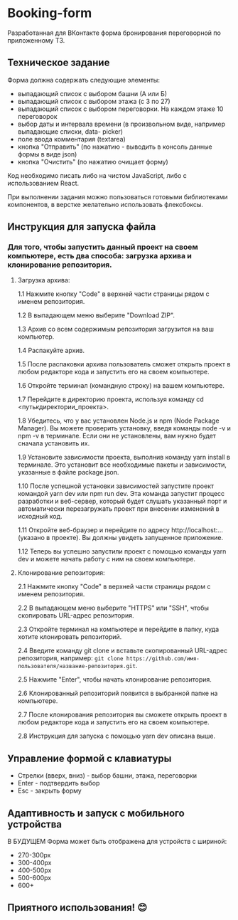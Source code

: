 # Booking-form

Разработанная для ВКонтакте форма бронирования переговорной по приложенному ТЗ.

<!-- <br>Результат: https://it-sun-code.github.io/Minesweeper-game/ -->

## Техническое задание

Форма должна содержать следующие элементы:

- выпадающий список с выбором башни (А или Б)
- выпадающий список с выбором этажа (с 3 по 27)
- выпадающий список с выбором переговорки. На каждом этаже 10 переговорок
- выбор даты и интервала времени (в произвольном виде, например выпадающие списки, data-
  picker)
- поле ввода комментария (textarea)
- кнопка "Отправить" (по нажатию - выводить в консоль данные формы в виде json)
- кнопка "Очистить" (по нажатию очищает форму)

Код необходимо писать либо на чистом JavaScript, либо с использованием React.

При выполнении задания можно пользоваться готовыми библиотеками компонентов, в верстке
желательно использовать флексбоксы.

## Инструкция для запуска файла

### Для того, чтобы запустить данный проект на своем компьютере, есть два способа: загрузка архива и клонирование репозитория.

1. Загрузка архива:

   1.1 Нажмите кнопку "Code" в верхней части страницы рядом с именем репозитория.

   1.2 В выпадающем меню выберите "Download ZIP".

   1.3 Архив со всем содержимым репозитория загрузится на ваш компьютер.

   1.4 Распакуйте архив.

   1.5 После распаковки архива пользователь сможет открыть проект в любом редакторе кода и запустить его на своем компьютере.

   1.6 Откройте терминал (командную строку) на вашем компьютере.

   1.7 Перейдите в директорию проекта, используя команду cd <путь*к*директории_проекта>.

   1.8 Убедитесь, что у вас установлен Node.js и npm (Node Package Manager). Вы можете проверить установку, введя команды node -v и npm -v в терминале. Если они не установлены, вам нужно будет сначала установить их.

   1.9 Установите зависимости проекта, выполнив команду yarn install в терминале. Это установит все необходимые пакеты и зависимости, указанные в файле package.json.

   1.10 После успешной установки зависимостей запустите проект командой yarn dev или npm run dev. Эта команда запустит процесс разработки и веб-сервер, который будет слушать указанный порт и автоматически перезагружать проект при внесении изменений в исходный код.

   1.11 Откройте веб-браузер и перейдите по адресу http://localhost:... (указано в проекте). Вы должны увидеть запущенное приложение.

   1.12 Теперь вы успешно запустили проект с помощью команды yarn dev и можете начать работу с ним на своем компьютере.

2. Клонирование репозитория:

   2.1 Нажмите кнопку "Code" в верхней части страницы рядом с именем репозитория.

   2.2 В выпадающем меню выберите "HTTPS" или "SSH", чтобы скопировать URL-адрес репозитория.

   2.3 Откройте терминал на компьютере и перейдите в папку, куда хотите клонировать репозиторий.

   2.4 Введите команду git clone и вставьте скопированный URL-адрес репозитория, например: `git clone https://github.com/имя-пользователя/название-репозитория.git`.

   2.5 Нажмите "Enter", чтобы начать клонирование репозитория.

   2.6 Клонированный репозиторий появится в выбранной папке на компьютере.

   2.7 После клонирования репозитория вы сможете открыть проект в любом редакторе кода и запустить его на своем компьютере.

   2.8 Инструкция для запуска с помощью yarn dev описана выше.

## Управление формой с клавиатуры

- Стрелки (вверх, вниз) - выбор башни, этажа, переговорки
- Enter - подтвердить выбор
- Esc - закрыть форму

## Адаптивность и запуск с мобильного устройства

В БУДУЩЕМ Форма может быть отображена для устройств с шириной:

- 270-300px
- 300-400px
- 400-500px
- 500-600px
- 600+

## Приятного использования! 😊

